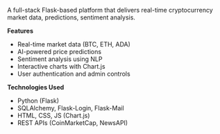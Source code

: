 A full-stack Flask-based platform that delivers real-time cryptocurrency market data, predictions, sentiment analysis.

**Features**
- Real-time market data (BTC, ETH, ADA)
- AI-powered price predictions
- Sentiment analysis using NLP
- Interactive charts with Chart.js
- User authentication and admin controls

**Technologies Used**
- Python (Flask)
- SQLAlchemy, Flask-Login, Flask-Mail
- HTML, CSS, JS (Chart.js)
- REST APIs (CoinMarketCap, NewsAPI)
